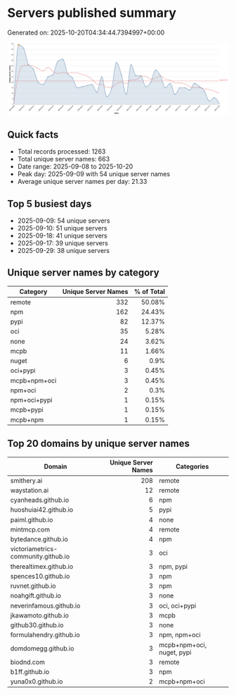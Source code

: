 # Servers published summary

Generated on: 2025-10-20T04:34:44.7394997+00:00

![Unique servers per day](servers-per-day.svg)

## Quick facts
- Total records processed: 1263
- Total unique server names: 663
- Date range: 2025-09-08 to 2025-10-20
- Peak day: 2025-09-09 with 54 unique server names
- Average unique server names per day: 21.33

## Top 5 busiest days
- 2025-09-09: 54 unique servers
- 2025-09-10: 51 unique servers
- 2025-09-18: 41 unique servers
- 2025-09-17: 39 unique servers
- 2025-09-29: 38 unique servers

## Unique server names by category

| Category | Unique Server Names | % of Total |
|----------|---------------------:|-----------:|
| remote | 332 | 50.08% |
| npm | 162 | 24.43% |
| pypi | 82 | 12.37% |
| oci | 35 | 5.28% |
| none | 24 | 3.62% |
| mcpb | 11 | 1.66% |
| nuget | 6 | 0.9% |
| oci+pypi | 3 | 0.45% |
| mcpb+npm+oci | 3 | 0.45% |
| npm+oci | 2 | 0.3% |
| npm+oci+pypi | 1 | 0.15% |
| mcpb+pypi | 1 | 0.15% |
| mcpb+npm | 1 | 0.15% |

## Top 20 domains by unique server names

| Domain | Unique Server Names | Categories |
|--------|---------------------:|------------|
| smithery.ai | 208 | remote |
| waystation.ai | 12 | remote |
| cyanheads.github.io | 6 | npm |
| huoshuiai42.github.io | 5 | pypi |
| paiml.github.io | 4 | none |
| mintmcp.com | 4 | remote |
| bytedance.github.io | 4 | npm |
| victoriametrics-community.github.io | 3 | oci |
| therealtimex.github.io | 3 | npm, pypi |
| spences10.github.io | 3 | npm |
| ruvnet.github.io | 3 | npm |
| noahgift.github.io | 3 | none |
| neverinfamous.github.io | 3 | oci, oci+pypi |
| jkawamoto.github.io | 3 | mcpb |
| github30.github.io | 3 | none |
| formulahendry.github.io | 3 | npm, npm+oci |
| domdomegg.github.io | 3 | mcpb+npm+oci, nuget, pypi |
| biodnd.com | 3 | remote |
| b1ff.github.io | 3 | npm |
| yuna0x0.github.io | 2 | mcpb+npm+oci |

